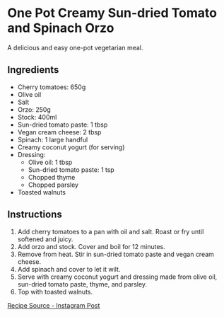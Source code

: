 # One Pot Creamy Sun-dried Tomato and Spinach Orzo

A delicious and easy one-pot vegetarian meal.

## Ingredients

- Cherry tomatoes: 650g
- Olive oil
- Salt
- Orzo: 250g
- Stock: 400ml
- Sun-dried tomato paste: 1 tbsp
- Vegan cream cheese: 2 tbsp
- Spinach: 1 large handful
- Creamy coconut yogurt (for serving)
- Dressing:
  - Olive oil: 1 tbsp
  - Sun-dried tomato paste: 1 tsp
  - Chopped thyme
  - Chopped parsley
- Toasted walnuts

## Instructions

1. Add cherry tomatoes to a pan with oil and salt. Roast or fry until softened and juicy.
2. Add orzo and stock. Cover and boil for 12 minutes.
3. Remove from heat. Stir in sun-dried tomato paste and vegan cream cheese.
4. Add spinach and cover to let it wilt.
5. Serve with creamy coconut yogurt and dressing made from olive oil, sun-dried tomato paste, thyme, and parsley.
6. Top with toasted walnuts.

[Recipe Source - Instagram Post](https://www.instagram.com/p/CvsMVowq-bC/)
